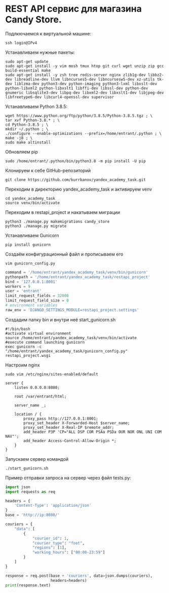 # REST API сервис для магазина Candy Store.

Подлкючаемся к виртуальной машине:
```
ssh login@IPv4
```

Устанавливаем нужные пакеты:
```
sudo apt-get update
sudo apt-get install -y vim mosh tmux htop git curl wget unzip zip gcc build-essential make
sudo apt-get install -y zsh tree redis-server nginx zlib1g-dev libbz2-dev libreadline-dev llvm libncurses5-dev libncursesw5-dev xz-utils tk-dev liblzma-dev python3-dev python-imaging python3-lxml libxslt-dev python-libxml2 python-libxslt1 libffi-dev libssl-dev python-dev gnumeric libsqlite3-dev libpq-dev libxml2-dev libxslt1-dev libjpeg-dev libfreetype6-dev libcurl4-openssl-dev supervisor
```

Устанавливаем Python 3.8.5:
```
wget https://www.python.org/ftp/python/3.8.5/Python-3.8.5.tgz ; \
tar xvf Python-3.8.* ; \
cd Python-3.8.5 ; \
mkdir ~/.python ; \
./configure --enable-optimizations --prefix=/home/entrant/.python ; \
make -j8 ; \
sudo make altinstall
```

Обновляем pip
```
sudo /home/entrant/.python/bin/python3.8 -m pip install -U pip
```

Клонируем к себе GitHub-репозиторий
```
git clone https://github.com/kurrbanov/yandex_academy_task.git
```


Переходим в директорию yandex_academy_task и активируем venv
```
cd yandex_academy_task
source venv/bin/activate
```

Переходим в restapi_project и накатываем миграции
```
python3 ./manage.py makemigrations candy_store
python3 ./manage.py migrate
```

Устанавливаем Gunicorn
```
pip install gunicorn
```

Создаём конфигурационный файл и прописываем его
```
vim gunicorn_config.py
```

```python
command = '/home/entrant/yandex_academy_task/venv/bin/gunicorn'
pythonpath = '/home/entrant/yandex_academy_task/restapi_project'
bind = '127.0.0.1:8001'
workers = 9 
user = 'entrant'
limit_request_fields = 32000
limit_request_field_size = 0
# environment variables
raw_env = 'DJANGO_SETTINGS_MODULE=restapi_project.settings'
```

Создадим папку bin и внутри неё start_gunicorn.sh
```
#!/bin/bash
#activate virtual environment
source /home/entrant/yandex_academy_task/venv/bin/activate
#execute command launching gunicorn
exec gunicorn -c "/home/entrant/yandex_academy_task/gunicorn_config.py" restapi_project.wsgi
```

Настроим nginx
```
sudo vim /etc/nginx/sites-enabled/default
```
```
server {
	listen 0.0.0.0:8080;

	root /var/entrant/html;

	server_name _;

	location / {
		proxy_pass http://127.0.0.1:8001;
		proxy_set_header X-Forwarded-Host $server_name;
		proxy_set_header X-Real-IP $remote_addr;
		add_header P3P 'CP="ALL DSP COR PSAa PSDa OUR NOR ONL UNI COM NAV"';
		add_header Access-Control-Allow-Origin *;
	}
}
```

Запускаем сервер командой
```
./start_gunicorn.sh
```


Пример отправки запроса на сервер через файл tests.py:
```python
import json
import requests as req

headers = {
    'Content-Type': 'application/json'
}
base = 'http://ip:8080/'

couriers = {
    "data": [
        {
            "courier_id": 1,
            "courier_type": "foot",
            "regions": [1],
            "working_hours": ["00:00-23:59"]
        }
    ]
}

response = req.post(base + 'couriers', data=json.dumps(couriers),
                    headers=headers)
print(response.text)
```
